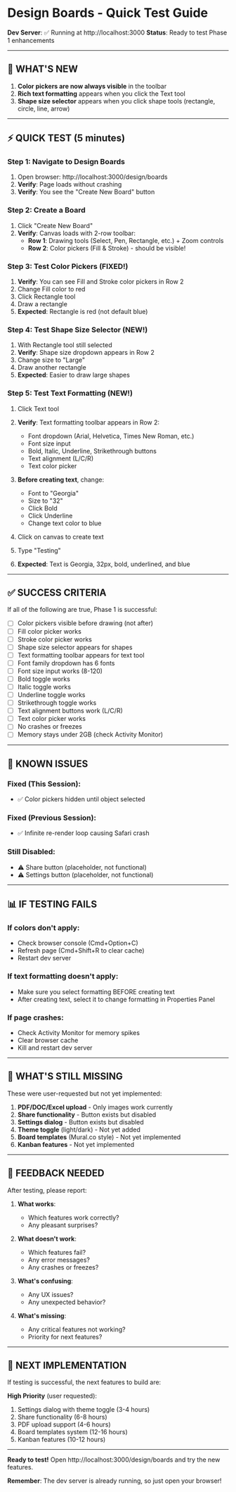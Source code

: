# Design Boards - Quick Test Guide

**Dev Server**: ✅ Running at http://localhost:3000
**Status**: Ready to test Phase 1 enhancements

---

## 🎯 WHAT'S NEW

1. **Color pickers are now always visible** in the toolbar
2. **Rich text formatting** appears when you click the Text tool
3. **Shape size selector** appears when you click shape tools (rectangle, circle, line, arrow)

---

## ⚡ QUICK TEST (5 minutes)

### Step 1: Navigate to Design Boards
1. Open browser: http://localhost:3000/design/boards
2. **Verify**: Page loads without crashing
3. **Verify**: You see the "Create New Board" button

### Step 2: Create a Board
1. Click "Create New Board"
2. **Verify**: Canvas loads with 2-row toolbar:
   - **Row 1**: Drawing tools (Select, Pen, Rectangle, etc.) + Zoom controls
   - **Row 2**: Color pickers (Fill & Stroke) - should be visible!

### Step 3: Test Color Pickers (FIXED!)
1. **Verify**: You can see Fill and Stroke color pickers in Row 2
2. Change Fill color to red
3. Click Rectangle tool
4. Draw a rectangle
5. **Expected**: Rectangle is red (not default blue)

### Step 4: Test Shape Size Selector (NEW!)
1. With Rectangle tool still selected
2. **Verify**: Shape size dropdown appears in Row 2
3. Change size to "Large"
4. Draw another rectangle
5. **Expected**: Easier to draw large shapes

### Step 5: Test Text Formatting (NEW!)
1. Click Text tool
2. **Verify**: Text formatting toolbar appears in Row 2:
   - Font dropdown (Arial, Helvetica, Times New Roman, etc.)
   - Font size input
   - Bold, Italic, Underline, Strikethrough buttons
   - Text alignment (L/C/R)
   - Text color picker

3. **Before creating text**, change:
   - Font to "Georgia"
   - Size to "32"
   - Click Bold
   - Click Underline
   - Change text color to blue

4. Click on canvas to create text
5. Type "Testing"
6. **Expected**: Text is Georgia, 32px, bold, underlined, and blue

---

## ✅ SUCCESS CRITERIA

If all of the following are true, Phase 1 is successful:

- [ ] Color pickers visible before drawing (not after)
- [ ] Fill color picker works
- [ ] Stroke color picker works
- [ ] Shape size selector appears for shapes
- [ ] Text formatting toolbar appears for text tool
- [ ] Font family dropdown has 6 fonts
- [ ] Font size input works (8-120)
- [ ] Bold toggle works
- [ ] Italic toggle works
- [ ] Underline toggle works
- [ ] Strikethrough toggle works
- [ ] Text alignment buttons work (L/C/R)
- [ ] Text color picker works
- [ ] No crashes or freezes
- [ ] Memory stays under 2GB (check Activity Monitor)

---

## 🐛 KNOWN ISSUES

### Fixed (This Session):
- ✅ Color pickers hidden until object selected

### Fixed (Previous Session):
- ✅ Infinite re-render loop causing Safari crash

### Still Disabled:
- ⚠️ Share button (placeholder, not functional)
- ⚠️ Settings button (placeholder, not functional)

---

## 📊 IF TESTING FAILS

### If colors don't apply:
- Check browser console (Cmd+Option+C)
- Refresh page (Cmd+Shift+R to clear cache)
- Restart dev server

### If text formatting doesn't apply:
- Make sure you select formatting BEFORE creating text
- After creating text, select it to change formatting in Properties Panel

### If page crashes:
- Check Activity Monitor for memory spikes
- Clear browser cache
- Kill and restart dev server

---

## 🎨 WHAT'S STILL MISSING

These were user-requested but not yet implemented:

1. **PDF/DOC/Excel upload** - Only images work currently
2. **Share functionality** - Button exists but disabled
3. **Settings dialog** - Button exists but disabled
4. **Theme toggle** (light/dark) - Not yet added
5. **Board templates** (Mural.co style) - Not yet implemented
6. **Kanban features** - Not yet implemented

---

## 📝 FEEDBACK NEEDED

After testing, please report:

1. **What works**:
   - Which features work correctly?
   - Any pleasant surprises?

2. **What doesn't work**:
   - Which features fail?
   - Any error messages?
   - Any crashes or freezes?

3. **What's confusing**:
   - Any UX issues?
   - Any unexpected behavior?

4. **What's missing**:
   - Any critical features not working?
   - Priority for next features?

---

## 🚀 NEXT IMPLEMENTATION

If testing is successful, the next features to build are:

**High Priority** (user requested):
1. Settings dialog with theme toggle (3-4 hours)
2. Share functionality (6-8 hours)
3. PDF upload support (4-6 hours)
4. Board templates system (12-16 hours)
5. Kanban features (10-12 hours)

---

**Ready to test!** Open http://localhost:3000/design/boards and try the new features.

**Remember**: The dev server is already running, so just open your browser!
